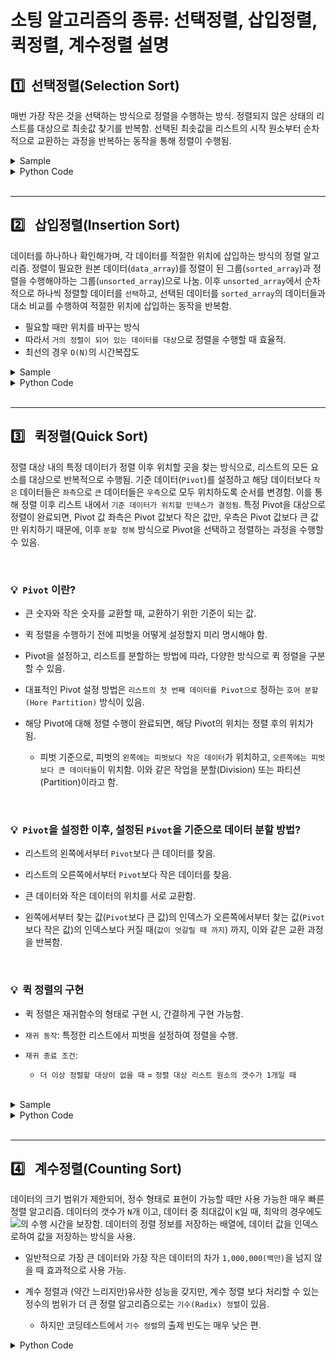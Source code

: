 # 소팅 알고리즘의 종류: 선택정렬, 삽입정렬, 퀵정렬, 계수정렬 설명

## :one:&nbsp; 선택정렬(Selection Sort)

매번 가장 작은 것을 선택하는 방식으로 정렬을 수행하는 방식. 정렬되지 않은 상태의 리스트를 대상으로 최솟값 찾기를 반복함. 선택된 최솟값을 리스트의 시작 원소부터 순차적으로 교환하는 과정을 반복하는 동작을 통해 정렬이 수행됨.

<details><summary>Sample</summary>

```txt
# Original
7 5 9 0 3 1 6 2 4 8

# Sorting Setps
0 5 9 7 3 1 6 2 4 8     # 0 <-> 7 변경됨.
0 1 9 7 3 5 6 2 4 8     # 1 <-> 5 변경됨.
0 1 2 7 3 5 6 9 4 8     # 2 <-> 9 변경됨.

   +-------------------- Sorted 
   |  +----------------- 선택될 최솟값을 삽입할 위치
   |  |     +----------- 최솟값 탐색을 수행할 구간 
   |  |     |
   V  V     V
+===+ +===========+
0 1 2 3 7 5 6 9 4 8     # 3 <-> 7 변경됨.

0 1 2 3 4 5 6 9 7 8     # 4 <-> 7 변경됨.
0 1 2 3 4 5 6 9 7 8     # 5 <-> 5 변경됨.
0 1 2 3 4 5 6 9 7 8     # 6 <-> 6 변경됨.
0 1 2 3 4 5 6 7 9 8     # 7 <-> 9 변경됨.
0 1 2 3 4 5 6 7 8 9     # 8 <-> 9 변경됨.
```
</details>

<details><summary>Python Code</summary>

```py
import random

def selection_sort(data):
    # 선택된 최솟값과 swap할 대상의 인덱스
    for i in range(len(data)):
        # 아직 정렬되지 않은 데이터에 대해 최솟값 찾기 수행
        min_idx = i # 가장 작은 원소의 인덱스
        for j in range(i + 1, len(data)):
            if data[min_idx] > data[j]:
                min_idx = j

        data[i], data[min_idx] = data[min_idx], data[i]

    return data


unsorted_data = [random.randint(0, 10) for _ in range(10)]
print('before: {}'.format(unsorted_data))
sorted_data = selection_sort(unsorted_data)
print('after:  {}'.format(sorted_data))

# before: [7, 10, 0, 8, 8, 7, 6, 0, 4, 5]
# after:  [0, 0, 4, 5, 6, 7, 7, 8, 8, 10]
```

</details><br/>

---
<!-- ################################################### -->
## :two:&ensp; 삽입정렬(Insertion Sort)

데이터를 하나하나 확인해가며, 각 데이터를 적절한 위치에 삽입하는 방식의 정렬 알고리즘. 정렬이 필요한 원본 데이터(`data_array`)를 정렬이 된 그룹(`sorted_array`)과 정렬을 수행해야하는 그룹(`unsorted_array`)으로 나눔. 이후 `unsorted_array`에서 순차적으로 하나씩 정렬할 데이터를 `선택`하고, 선택된 데이터를 `sorted_array`의 데이터들과 대소 비교를 수행하여 적절한 위치에 삽입하는 동작을 반복함.

* 필요할 때만 위치를 바꾸는 방식
* 따라서 `거의 정렬이 되어 있는 데이터를 대상`으로 정렬을 수행할 때 효율적.
* 최선의 경우 `O(N)`의 시간복잡도


<details><summary>Sample</summary>

```
# Original

+----------------------- 정렬된 것으로 간주하고, 소팅 시작
|
V
7 5 9 0 3 1 6 2 4 8

# Sorting Setps
7 5 9 0 3 1 6 2 4 8   | 변경대상 |   변경 내용
----------------------+--------+-----------------------
5 7 9 0 3 1 6 2 4 8   |   5    |  [7 5]
                      |        |  [5 7]
5 7 9 0 3 1 6 2 4 8   |   9    |  [5 7 9] (변경되지 않음)
                      |        |  [5 7 9]
0 5 7 9 3 1 6 2 4 8   |   0    |  [5 7 9 0]
                      |        |  [0 5 7 9]
0 3 5 7 9 1 6 2 4 8   |   3    |  [0 5 7 9 3]
                      |        |  [0 3 6 7 9]
0 1 3 5 7 9 6 2 4 8   |   1    |  [0 3 5 7 9 1]
                      |        |  [0 1 3 5 7 9]
0 1 3 5 6 7 9 2 4 8   |   6    |  [0 1 3 5 7 9 6]
                      |        |  [0 1 3 5 6 7 9]
0 1 2 3 5 6 7 9 4 8   |   2    |  [0 1 3 5 6 7 9 2]
                      |        |  [0 1 2 3 5 6 7 9]
0 1 2 3 4 5 6 7 9 8   |   4    |  [0 1 2 3 5 6 7 9 4]
                      |        |  [0 1 2 3 4 5 6 7 9]
0 1 2 3 4 5 6 7 8 9   |   8    |  [0 1 2 3 4 5 6 7 9 8]
                      |        |  [0 1 2 3 4 5 6 7 8 9]
```
</details>


<details><summary>Python Code</summary>

```py
import random

def insertion_sort(data):
    for i in range(1, len(data)):
        # 삽입할 데이터를 한 칸씩 왼쪽으로 이동하며, 크기 비교 
        for j in range(i, 0, -1):
            # 저산보다 큰 데이터를 만나면 swap
            if data[j - 1] > data[j]:
                data[j - 1], data[j] = data[j], data[j -1]
            
            else: # 자신보다 작은 데이터를 만나면 해당 위치에서 정지
                break

    return data

unsorted_data = [random.randint(0, 10) for _ in range(10)]
print('before: {}'.format(unsorted_data))
sorted_data = insertion_sort(unsorted_data)
print('after:  {}'.format(sorted_data))

# Sample Output
# before: [0, 8, 1, 1, 4, 1, 9, 7, 9, 7]
# after:  [0, 1, 1, 1, 4, 7, 7, 8, 9, 9]
```

</details></br>

---
<!-- ################################################### -->
## :three:&ensp; 퀵정렬(Quick Sort)

정렬 대상 내의 특정 데이터가 정렬 이후 위치할 곳을 찾는 방식으로, 리스트의 모든 요소를 대상으로 반복적으로 수행됨. 기준 데이터(`Pivot`)를 설정하고 해당 데이터보다 `작은` 데이터들은 `좌측`으로 `큰` 데이터들은 `우측`으로 모두 위치하도록 순서를 변경함. 이를 통해 정렬 이후 리스트 내에서 `기준 데이터가 위치할 인덱스가 결정됨`. 특정 Pivot을 대상으로 정렬이 완료되면, Pivot 값 좌측은 Pivot 값보다 작은 값만, 우측은 Pivot 값보다 큰 값만 위치하기 때문에, 이후 `분할 정복` 방식으로 Pivot을 선택하고 정렬하는 과정을 수행할 수 있음.

<br/>

### :bulb:&nbsp; `Pivot` 이란?

* 큰 숫자와 작은 숫자를 교환할 때, 교환하기 위한 기준이 되는 값.

* 퀵 정렬을 수행하기 전에 피벗을 어떻게 설정할지 미리 명시해야 함.

* Pivot을 설정하고, 리스트를 분할하는 방법에 따라, 다양한 방식으로 퀵 정렬을 구분할 수 있음.

* 대표적인 Pivot 설정 방법은 `리스트의 첫 번째 데이터를 Pivot으로` 정하는 `호어 분할(Hore Partition)` 방식이 있음.

* 해당 Pivot에 대해 정렬 수행이 완료되면, 해당 Pivot의 위치는 정렬 후의 위치가 됨.

  * 피벗 기준으로, 피벗의 `왼쪽에는 피벗보다 작은 데이터`가 위치하고, `오른쪽에는 피벗보다 큰 데이터들`이 위치함. 이와 같은 작업을 분할(Division) 또는 파티션(Partition)이라고 함.

<br/>

### :bulb:&nbsp; `Pivot`을 설정한 이후, 설정된 `Pivot`을 기준으로 데이터 분할 방법?
  
* 리스트의 왼쪽에서부터 `Pivot`보다 큰 데이터를 찾음.

* 리스트의 오른쪽에서부터 `Pivot`보다 작은 데이터를 찾음.

* 큰 데이터와 작은 데이터의 위치를 서로 교환함.

* 왼쪽에서부터 찾는 값(`Pivot`보다 큰 값)의 인덱스가 오른쪽에서부터 찾는 값(`Pivot`보다 작은 값)의 인덱스보다 커질 때(`값이 엇갈릴 때 까지`) 까지, 이와 같은 교환 과정을 반복함.

<br/>

### :bulb:&nbsp; 퀵 정렬의 구현

* 퀵 정렬은 재귀함수의 형태로 구현 시, 간결하게 구현 가능함.

* `재귀 동작`: 특정한 리스트에서 피벗을 설정하여 정렬을 수행. 

* `재귀 종료 조건`:
  
  * `더 이상 정렬할 대상이 없을 때` = `정렬 대상 리스트 원소의 갯수가 1개일 때`

<br/>

<details><summary>Sample</summary>

```bash
#-------------------Original Data-----------------------#
+----------------------- Pivot (Hore Partition)
|
V
5 7 9 0 3 1 6 2 4 8
#-------------------------------------------------------#

#-------------------Sorting Steps-----------------------#
## Part I: 특정 Pivot을

### 4 <-> 7 위치 변경
+----------------------- Pivot
| +--------------------- Pivot 보다 큰 값:  7
| |             +------- Pivot 보다 작은 값: 4 
| |             |
V V             V
5 7 9 0 3 1 6 2 4 8     [위치 변경 전]
5 4 9 0 3 1 6 2 7 8     [위치 변경 후]
----[피벗보다 큰 값 탐색]--->
<--[피벗보다 작은 값 탐색]---

### 2 <-> 9 위치 변경
+----------------------- Pivot
|   +------------------- Pivot 보다 큰 값:  9
|   |         +--------- Pivot 보다 작은 값: 2 
|   |         |
V   V         V
5 4 9 0 3 1 6 2 7 8     [위치 변경 전]
5 4 2 0 3 1 6 9 7 8     [위치 변경 후]

### 5(피벗) <-> 1(작은 데이터) 위치 변경: "분할 완료"
+----------------------- Pivot
|         +------------- Pivot 보다 작은 값: 1 
|         | +----------- Pivot 보다 큰 값:  6
|         | |
V        (V V)---------- 엇갈린 상태: bigdata_idx > smalldata_idx
5 4 2 0 3 1 6 9 7 8     [위치 변경 전]
1 4 2 0 3 5 6 9 7 8     [위치 변경 후]
|       | | |     | 
+-------+ | +-----+
   (1)   (2)  (3)

피벗 기준으로, 피벗의 왼쪽에는 피벗보다 작은 데이터가 위치하고, 오른쪽에는 피벗보다 큰 데이터들이 위치함. 이와 같은 작업을 분할(Division) 또는 파티션(Partition)이라고 함.
(1): 피벗보다 작은 값
(2): 피벗
(3): 피벗보다 큰 값

#-------------------------------------------------------#
## Part II: (1)에 대해, 새로운 피벗값인 "1" 으로 정렬 수행
   (1)   (2)  (3)
+-------+ | +-----+
|       | | |     | 
1 4 2 0 3 5 6 9 7 8
|
[새로운 피벗]: 1

#-------------------------------------------------------#
## Part III: (3)에 대해, 새로운 피벗값인 "6" 으로 정렬 수행
   (1)   (2)  (3)
+-------+ | +-----+
|       | | |     | 
1 4 2 0 3 5 6 9 7 8     
            |
        [새로운 피벗]: 6

```
</details>

<details><summary>Python Code</summary>

```python
import random

def quicksort(data, start, end):
    if start >= end: # 원소가 1개인 경우 재귀 종료
        return
    
    pivot = start       # 첫번 째 원소의 인덱스를 피벗으로 설정

    left = pivot + 1    # 피벗보다 큰 값을 찾기 위한 인덱스의 시작 값을 
                        # 피벗의 바로 우측 값으로 설정

    right = end         # 피벗보다 작은 값을 찾기 위한 인덱스의 시작 값을
                        # 리스트의 가장 우측 인덱스로 설정

    # left와 right이 엇갈릴 때까지, 피벗을 기준으로 좌측과 우측 데이터의 위치 교환을 반복
    while left <= right:
        # 피벗보다 큰 데이터의 인덱스 찾기
        while left <= end and data[left] <= data[pivot]:
            left += 1
        
        # 피벗보다 작은 데이터의 인덱스 찾기
        while start < right and data[right] >= data[pivot]:
            right -= 1

        # left와 right이 엇갈린 경우
        if left >= right:
            # 작은 데이터와 피벗의 위치를 swap
            data[pivot], data[right] = data[right], data[pivot]

        # left와 right이 엇갈리지 않은 경우
        else:
            # 작은 데이터와 큰 데이터의 위치를 swap
            data[right], data[left] = data[left], data[right]

    # 분할 완료
    quicksort(data, start, right - 1)    # 피벗의 좌측 데이터들을 대상으로 정렬 수행
    quicksort(data, left, end)      # 피벗의 우측 데이터들을 대상으로 정렬 수행



data = [random.randint(0, 10) for _ in range(10)]
print('before: {}'.format(data))
quicksort(data, 0, len(data) - 1)
print('after:  {}'.format(data))

# before: [7, 3, 0, 5, 8, 6, 1, 10, 7, 8]
# after:  [0, 1, 3, 5, 6, 7, 7, 8, 8, 10]
```
</details><br/>

---
<!-- ################################################### -->
## :four:&ensp; 계수정렬(Counting Sort)

데이터의 크기 범위가 제한되어, 정수 형태로 표현이 가능할 때만 사용 가능한 매우 빠른 정렬 알고리즘. 데이터의 갯수가 `N`개 이고, 데이터 중 최대값이 `K`일 때, 최악의 경우에도 <img src="https://chart.apis.google.com/chart?cht=tx&chl=O(N%5C%20%2B%5C%20K)" />의 수행 시간을 보장함. 데이터의 정렬 정보를 저장하는 배열에, 데이터 값을 인덱스로하여 값을 저장하는 방식을 사용. 

* 일반적으로 가장 큰 데이터와 가장 작은 데이터의 차가 `1,000,000(백만)`을 넘지 않을 때 효과적으로 사용 가능.

* 계수 정렬과 (약간 느리지만)유사한 성능을 갖지만, 계수 정렬 보다 처리할 수 있는 정수의 범위가 더 큰 정렬 알고리즘으로는 `기수(Radix) 정렬`이 있음.
  
  * 하지만 코딩테스트에서 `기수 정렬`의 출제 빈도는 매우 낮은 편.

<details><summary>Python Code</summary>

```python
import random

def counting_sort(data):
    sorted_data = []
    count = [0] * (max(data) + 1)

    for i in range(len(data)):
        count[data[i]] += 1

    for i in range(len(count)):
        for j in range(count[i]):
            # print(i, end=' ')
            sorted_data.append(i)

    return sorted_data

unsorted_data = [random.randint(0, 10) for _ in range(10)]
print('before: {}'.format(unsorted_data))
sorted_data = counting_sort(unsorted_data)
print('after:  {}'.format(sorted_data))

# before: [7, 3, 5, 7, 5, 6, 3, 10, 4, 8]
# after:  [3, 3, 4, 5, 5, 6, 7, 7, 8, 10]
```
</details>
